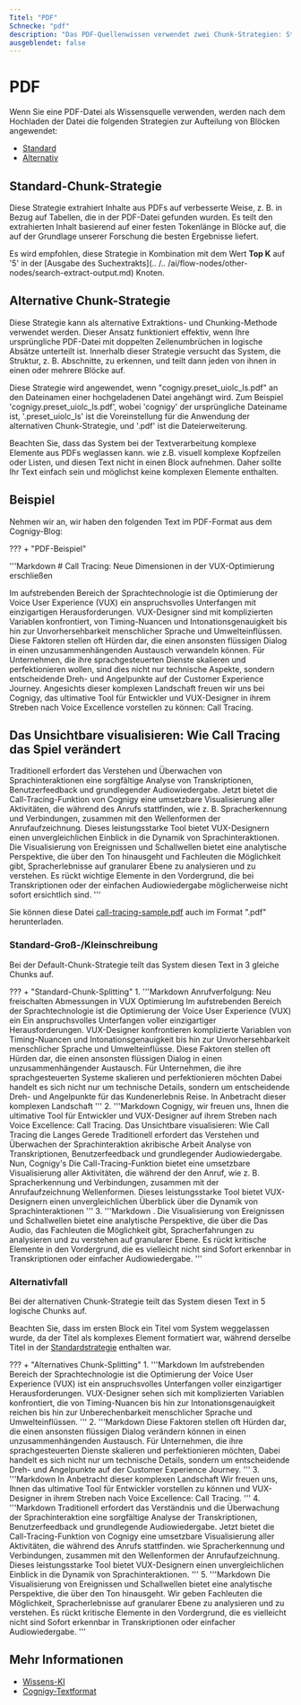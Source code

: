 ```yaml
---
Titel: "PDF"
Schnecke: "pdf"
description: "Das PDF-Quellenwissen verwendet zwei Chunk-Strategien: Standard und Alternative."
ausgeblendet: false
---
```


# PDF

Wenn Sie eine PDF-Datei als Wissensquelle verwenden, werden nach dem Hochladen der Datei die folgenden Strategien zur Aufteilung von Blöcken angewendet:

- [Standard](#default-chunk-Strategie)
- [Alternativ](#alternative-Chunk-Strategie)

## Standard-Chunk-Strategie

Diese Strategie extrahiert Inhalte aus PDFs auf verbesserte Weise, z. B. in Bezug auf Tabellen, die in der PDF-Datei gefunden wurden.
Es teilt den extrahierten Inhalt basierend auf einer festen Tokenlänge in Blöcke auf, die auf der Grundlage unserer Forschung die besten Ergebnisse liefert.

Es wird empfohlen, diese Strategie in Kombination mit dem Wert **Top K** auf '5' in der [Ausgabe des Suchextrakts](.. /.. /ai/flow-nodes/other-nodes/search-extract-output.md) Knoten.

## Alternative Chunk-Strategie

Diese Strategie kann als alternative Extraktions- und Chunking-Methode verwendet werden. Dieser Ansatz funktioniert effektiv, wenn Ihre ursprüngliche PDF-Datei mit doppelten Zeilenumbrüchen in logische Absätze unterteilt ist. Innerhalb dieser Strategie versucht das System, die Struktur, z. B. Abschnitte, zu erkennen, und teilt dann jeden von ihnen in einen oder mehrere Blöcke auf.

Diese Strategie wird angewendet, wenn "cognigy.preset_uiolc_ls.pdf" an den Dateinamen einer hochgeladenen Datei angehängt wird. Zum Beispiel 'cognigy.preset_uiolc_ls.pdf', wobei 'cognigy' der ursprüngliche Dateiname ist,
'.preset_uiolc_ls' ist die Voreinstellung für die Anwendung der alternativen Chunk-Strategie, und '.pdf' ist die Dateierweiterung.

Beachten Sie, dass das System bei der Textverarbeitung komplexe Elemente aus PDFs weglassen kann.
wie z.B. visuell komplexe Kopfzeilen oder Listen,
und diesen Text nicht in einen Block aufnehmen.
Daher sollte Ihr Text einfach sein und möglichst keine komplexen Elemente enthalten.

## Beispiel

Nehmen wir an, wir haben den folgenden Text im PDF-Format aus dem Cognigy-Blog:

??? + "PDF-Beispiel"

'''Markdown
    # Call Tracing: Neue Dimensionen in der VUX-Optimierung erschließen
    
Im aufstrebenden Bereich der Sprachtechnologie ist die Optimierung der Voice User Experience (VUX) ein anspruchsvolles Unterfangen mit einzigartigen Herausforderungen. 
    VUX-Designer sind mit komplizierten Variablen konfrontiert, von Timing-Nuancen und Intonationsgenauigkeit bis hin zur Unvorhersehbarkeit menschlicher Sprache und Umwelteinflüssen.
    Diese Faktoren stellen oft Hürden dar, die einen ansonsten flüssigen Dialog in einen unzusammenhängenden Austausch verwandeln können. 
    Für Unternehmen, die ihre sprachgesteuerten Dienste skalieren und perfektionieren wollen, sind dies nicht nur technische Aspekte, sondern entscheidende Dreh- und Angelpunkte auf der Customer Experience Journey.
    Angesichts dieser komplexen Landschaft freuen wir uns bei Cognigy, das ultimative Tool für Entwickler und VUX-Designer in ihrem Streben nach Voice Excellence vorstellen zu können: Call Tracing.
    
## Das Unsichtbare visualisieren: Wie Call Tracing das Spiel verändert 
    
Traditionell erfordert das Verstehen und Überwachen von Sprachinteraktionen eine sorgfältige Analyse von Transkriptionen, Benutzerfeedback und grundlegender Audiowiedergabe. 
    Jetzt bietet die Call-Tracing-Funktion von Cognigy eine umsetzbare Visualisierung aller Aktivitäten, die während des Anrufs stattfinden, wie z. B. Spracherkennung und Verbindungen, zusammen mit den Wellenformen der Anrufaufzeichnung. 
    Dieses leistungsstarke Tool bietet VUX-Designern einen unvergleichlichen Einblick in die Dynamik von Sprachinteraktionen.
    Die Visualisierung von Ereignissen und Schallwellen bietet eine analytische Perspektive, die über den Ton hinausgeht und Fachleuten die Möglichkeit gibt, Spracherlebnisse auf granularer Ebene zu analysieren und zu verstehen. 
    Es rückt wichtige Elemente in den Vordergrund, die bei Transkriptionen oder der einfachen Audiowiedergabe möglicherweise nicht sofort ersichtlich sind.
    '''

Sie können diese Datei [call-tracing-sample.pdf](https://docs.cognigy.com/ai/images/knowledge-ai/call-tracing-sample.pdf) auch im Format ".pdf" herunterladen.

### Standard-Groß-/Kleinschreibung

Bei der Default-Chunk-Strategie teilt das System diesen Text in 3 gleiche Chunks auf.

??? + "Standard-Chunk-Splitting"
      1.
        '''Markdown
        Anrufverfolgung: Neu freischalten
        Abmessungen in VUX
        Optimierung
        Im aufstrebenden Bereich der Sprachtechnologie ist die Optimierung der Voice User Experience (VUX) ein
        Ein anspruchsvolles Unterfangen voller einzigartiger Herausforderungen. VUX-Designer konfrontieren komplizierte
        Variablen von Timing-Nuancen und Intonationsgenauigkeit bis hin zur Unvorhersehbarkeit menschlicher
        Sprache und Umwelteinflüsse.
        Diese Faktoren stellen oft Hürden dar, die einen ansonsten flüssigen Dialog in einen
        unzusammenhängender Austausch. Für Unternehmen, die ihre sprachgesteuerten Systeme skalieren und perfektionieren möchten
        Dabei handelt es sich nicht nur um technische Details, sondern um entscheidende Dreh- und Angelpunkte für das Kundenerlebnis
        Reise.
        In Anbetracht dieser komplexen Landschaft
        '''
      2.
        '''Markdown
         Cognigy, wir freuen uns, Ihnen die ultimative
        Tool für Entwickler und VUX-Designer auf ihrem Streben nach Voice Excellence: Call Tracing.
        Das Unsichtbare visualisieren: Wie Call Tracing die
        Langes Gerede
        Traditionell erfordert das Verstehen und Überwachen der Sprachinteraktion akribische Arbeit
        Analyse von Transkriptionen, Benutzerfeedback und grundlegender Audiowiedergabe. Nun, Cognigy's
        Die Call-Tracing-Funktion bietet eine umsetzbare Visualisierung aller Aktivitäten, die während der
        den Anruf, wie z. B. Spracherkennung und Verbindungen, zusammen mit der Anrufaufzeichnung
        Wellenformen. Dieses leistungsstarke Tool bietet VUX-Designern einen unvergleichlichen Überblick über die
        Dynamik von Sprachinteraktionen
        '''
      3.
        '''Markdown
        .
        Die Visualisierung von Ereignissen und Schallwellen bietet eine analytische Perspektive, die über die
        Das Audio, das Fachleuten die Möglichkeit gibt, Spracherfahrungen zu analysieren und zu verstehen
        auf granularer Ebene. Es rückt kritische Elemente in den Vordergrund, die es vielleicht nicht sind
        Sofort erkennbar in Transkriptionen oder einfacher Audiowiedergabe.
        '''

### Alternativfall

Bei der alternativen Chunk-Strategie teilt das System diesen Text in 5 logische Chunks auf.

Beachten Sie, dass im ersten Block ein Titel vom System weggelassen wurde, da der Titel als komplexes Element formatiert war, während derselbe Titel in der [Standardstrategie](#default-chunk-strategy) enthalten war.

??? + "Alternatives Chunk-Splitting"
      1.
        '''Markdown
        Im aufstrebenden Bereich der Sprachtechnologie ist die Optimierung der Voice User Experience (VUX)
        ist ein anspruchsvolles Unterfangen voller einzigartiger Herausforderungen. 
        VUX-Designer sehen sich mit komplizierten Variablen konfrontiert, die von Timing-Nuancen bis hin zur Intonationsgenauigkeit reichen 
        bis hin zur Unberechenbarkeit menschlicher Sprache und Umwelteinflüssen.
        '''
      2.
        '''Markdown
        Diese Faktoren stellen oft Hürden dar, die einen ansonsten flüssigen Dialog verändern können
        in einen unzusammenhängenden Austausch. 
        Für Unternehmen, die ihre sprachgesteuerten Dienste skalieren und perfektionieren möchten, 
        Dabei handelt es sich nicht nur um technische Details, sondern um entscheidende Dreh- und Angelpunkte auf der Customer Experience Journey.
        '''
      3.
        '''Markdown
        In Anbetracht dieser komplexen Landschaft 
        Wir freuen uns, Ihnen das ultimative Tool für Entwickler vorstellen zu können
        und VUX-Designer in ihrem Streben nach Voice Excellence: Call Tracing.
        '''
      4.
        '''Markdown
        Traditionell erfordert das Verständnis und die Überwachung der Sprachinteraktion eine sorgfältige Analyse der 
        Transkriptionen, Benutzerfeedback und grundlegende Audiowiedergabe. 
        Jetzt bietet die Call-Tracing-Funktion von Cognigy eine umsetzbare Visualisierung aller Aktivitäten, die während des Anrufs stattfinden.
        wie Spracherkennung und Verbindungen, zusammen mit den Wellenformen der Anrufaufzeichnung. 
        Dieses leistungsstarke Tool bietet VUX-Designern einen unvergleichlichen Einblick in die Dynamik von Sprachinteraktionen.
        '''
      5.
        '''Markdown
        Die Visualisierung von Ereignissen und Schallwellen bietet eine analytische Perspektive, die über den Ton hinausgeht. 
        Wir geben Fachleuten die Möglichkeit, Spracherlebnisse auf granularer Ebene zu analysieren und zu verstehen. 
        Es rückt kritische Elemente in den Vordergrund, die es vielleicht nicht sind 
        Sofort erkennbar in Transkriptionen oder einfacher Audiowiedergabe.
        '''

## Mehr Informationen

- [Wissens-KI](overview.md)
- [Cognigy-Textformat](ctxt.md)